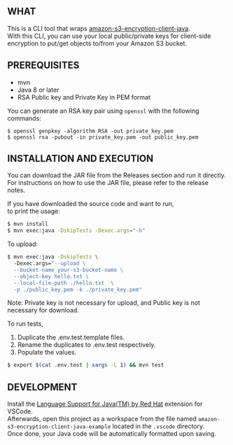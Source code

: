 ## WHAT
This is a CLI tool that wraps 
[amazon-s3-encryption-client-java](https://github.com/aws/amazon-s3-encryption-client-java).  
With this CLI, you can use your local public/private keys for client-side encryption to put/get objects to/from your Amazon S3 bucket.  

## PREREQUISITES
- mvn 
- Java 8 or later
- RSA Public key and Private Key in PEM format

You can generate an RSA key pair using `openssl` with the following commands:
```
$ openssl genpkey -algorithm RSA -out private_key.pem
$ openssl rsa -pubout -in private_key.pem -out public_key.pem
```

## INSTALLATION AND EXECUTION
You can download the JAR file from the Releases section and run it directly. For instructions on how to use the JAR file, please refer to the release notes.  

If you have downloaded the source code and want to run,  
to print the usage:  
```bash
$ mvn install 
$ mvn exec:java -DskipTests -Dexec.args="-h"
```

To upload:  
```bash
$ mvn exec:java -DskipTests \  
  -Dexec.args="--upload \  
  --bucket-name your-s3-bucket-name \  
  --object-key hello.txt \  
  --local-file-path ./hello.txt  \  
  -p ./public_key.pem -k ./private_key.pem"
```
Note: Private key is not necessary for upload, and Public key is not necessary for download.  

To run tests,  
1. Duplicate the .env.test.template files.  
2. Rename the duplicates to .env.test respectively.  
3. Populate the values.  
```bash
$ export $(cat .env.test | xargs -L 1) && mvn test
```

## DEVELOPMENT  
Install the [Language Support for Java(TM) by Red Hat](https://marketplace.visualstudio.com/items?itemName=redhat.java) extension for VSCode.  
Afterwards, open this project as a workspace from the file named `amazon-s3-encryption-client-java-example` located in the `.vscode` directory.  
Once done, your Java code will be automatically formatted upon saving.  
